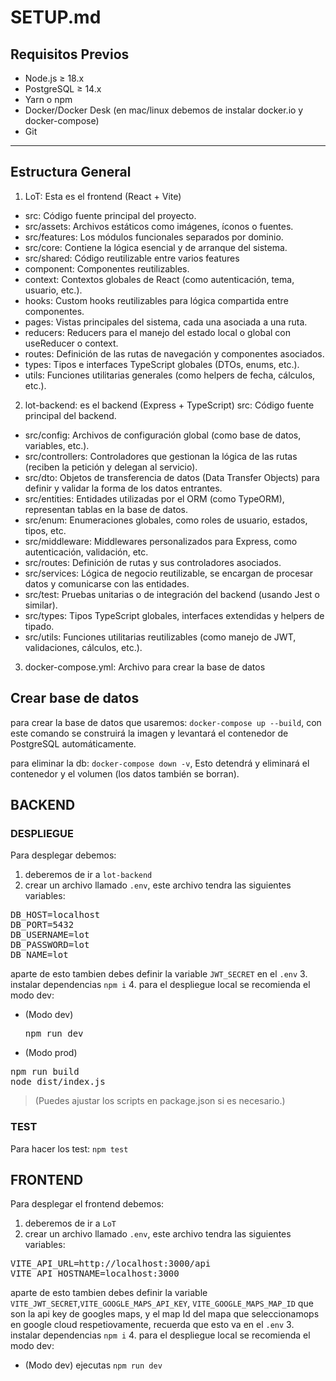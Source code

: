 # SETUP.md

## Requisitos Previos

- Node.js ≥ 18.x
- PostgreSQL ≥ 14.x
- Yarn o npm
- Docker/Docker Desk (en mac/linux debemos de instalar docker.io y docker-compose)
- Git

---

## Estructura General

1. LoT: Esta es el frontend (React + Vite)
- src: Código fuente principal del proyecto.
- src/assets: Archivos estáticos como imágenes, íconos o fuentes.
- src/features: Los módulos funcionales separados por dominio.
- src/core: Contiene la lógica esencial y de arranque del sistema.
- src/shared: Código reutilizable entre varios features
- component: Componentes reutilizables.
- context: Contextos globales de React (como autenticación, tema, usuario, etc.).
- hooks: Custom hooks reutilizables para lógica compartida entre componentes.
- pages: Vistas principales del sistema, cada una asociada a una ruta.
- reducers: Reducers para el manejo del estado local o global con useReducer o context.
- routes: Definición de las rutas de navegación y componentes asociados.
- types: Tipos e interfaces TypeScript globales (DTOs, enums, etc.).
- utils: Funciones utilitarias generales (como helpers de fecha, cálculos, etc.).

2. lot-backend: es el backend (Express + TypeScript)
src: Código fuente principal del backend.
- src/config: Archivos de configuración global (como base de datos, variables, etc.).
- src/controllers: Controladores que gestionan la lógica de las rutas (reciben la petición y delegan al servicio).
- src/dto: Objetos de transferencia de datos (Data Transfer Objects) para definir y validar la forma de los datos entrantes.
- src/entities: Entidades utilizadas por el ORM (como TypeORM), representan tablas en la base de datos.
- src/enum: Enumeraciones globales, como roles de usuario, estados, tipos, etc.
- src/middleware: Middlewares personalizados para Express, como autenticación, validación, etc.
- src/routes: Definición de rutas y sus controladores asociados.
- src/services: Lógica de negocio reutilizable, se encargan de procesar datos y comunicarse con las entidades.
- src/test: Pruebas unitarias o de integración del backend (usando Jest o similar).
- src/types: Tipos TypeScript globales, interfaces extendidas y helpers de tipado.
- src/utils: Funciones utilitarias reutilizables (como manejo de JWT, validaciones, cálculos, etc.).

3. docker-compose.yml: Archivo para crear la base de datos


## Crear base de datos

para crear la base de datos que usaremos: `docker-compose up --build`, con este comando se construirá la imagen y levantará el contenedor de PostgreSQL automáticamente.


para eliminar la db: `docker-compose down -v`, Esto detendrá y eliminará el contenedor y el volumen (los datos también se borran).


## BACKEND
### DESPLIEGUE 
Para desplegar debemos:
1. deberemos de ir a `lot-backend`
2. crear un archivo llamado `.env`, este archivo tendra las siguientes variables: 
<pre>
DB_HOST=localhost
DB_PORT=5432
DB_USERNAME=lot
DB_PASSWORD=lot
DB_NAME=lot
</pre>
aparte de esto tambien debes definir la variable `JWT_SECRET` en el `.env`
3. instalar dependencias `npm i`
4. para el despliegue local se recomienda el modo dev:
- (Modo dev) <pre>npm run dev</pre>
- (Modo prod) 
<pre>
npm run build
node dist/index.js
</pre>
> (Puedes ajustar los scripts en package.json si es necesario.)

### TEST
Para hacer los test: `npm test`

## FRONTEND 

Para desplegar el frontend debemos:
1. deberemos de ir a `LoT`
2. crear un archivo llamado `.env`, este archivo tendra las siguientes variables: 
<pre>
VITE_API_URL=http://localhost:3000/api
VITE_API_HOSTNAME=localhost:3000
</pre>
aparte de esto tambien debes definir la variable  `VITE_JWT_SECRET`,`VITE_GOOGLE_MAPS_API_KEY`, `VITE_GOOGLE_MAPS_MAP_ID` que son la api key de googles maps, y el map Id del mapa que seleccionamops en google cloud respetiovamente, recuerda que esto va en el `.env`
3. instalar dependencias `npm i`
4. para el despliegue local se recomienda el modo dev:
- (Modo dev) ejecutas `npm run dev`